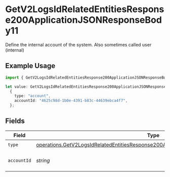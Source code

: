 # GetV2LogsIdRelatedEntitiesResponse200ApplicationJSONResponseBody11

Define the internal account of the system. Also sometimes called user (internal)

## Example Usage

```typescript
import { GetV2LogsIdRelatedEntitiesResponse200ApplicationJSONResponseBody11 } from "orq-poc-typescript-multi-env-version/models/operations";

let value: GetV2LogsIdRelatedEntitiesResponse200ApplicationJSONResponseBody11 =
  {
    type: "account",
    accountId: "4625c98d-1b0e-4391-b83c-44639ebca4f7",
  };
```

## Fields

| Field                                                                                                                                                                                            | Type                                                                                                                                                                                             | Required                                                                                                                                                                                         | Description                                                                                                                                                                                      |
| ------------------------------------------------------------------------------------------------------------------------------------------------------------------------------------------------ | ------------------------------------------------------------------------------------------------------------------------------------------------------------------------------------------------ | ------------------------------------------------------------------------------------------------------------------------------------------------------------------------------------------------ | ------------------------------------------------------------------------------------------------------------------------------------------------------------------------------------------------ |
| `type`                                                                                                                                                                                           | [operations.GetV2LogsIdRelatedEntitiesResponse200ApplicationJSONResponseBody1Evals6Type](../../models/operations/getv2logsidrelatedentitiesresponse200applicationjsonresponsebody1evals6type.md) | :heavy_check_mark:                                                                                                                                                                               | N/A                                                                                                                                                                                              |
| `accountId`                                                                                                                                                                                      | *string*                                                                                                                                                                                         | :heavy_check_mark:                                                                                                                                                                               | The id of the resource                                                                                                                                                                           |